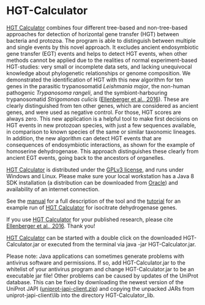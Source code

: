 # HGT-Calculator

[HGT Calculator] combines four different tree-based and non-tree-based
approaches for detection of horizontal gene transfer (HGT) between
bacteria and protozoa. The program is able to distinguish between
multiple and single events by this novel approach. It excludes ancient
endosymbiotic gene transfer (EGT) events and helps to detect HGT events,
when other methods cannot be applied due to the realities of normal
experiment-based HGT-studies: very small or incomplete data sets, and
lacking unequivocal knowledge about phylogenetic relationships or 
genome composition. We demonstrated the identification of HGT with this new
algorithm for ten genes in the parasitic trypanosomatid _Leishmania major_,
the non-human pathogenic _Trypanosoma rangeli_, and the symbiont-harbouring
trypanosomatid _Strigomonas culicis_ ([Ellenberger et al., 2016][HGT Calculator paper1]).
These are clearly distinguished from ten other genes, which are considered as
ancient genes, and were used as negative control. For those, HGT scores are
always zero. This new application is a helpful tool to make first decisions
on HGT events in new protozoan species, with just a few sequences available,
in comparison to known species of the same or similar taxonomic lineages.
In addition, the new algorithm can detect HGT events that are consequences
of endosymbiotic interactions, as shown for the example of homoserine
dehydrogenase. This approach distinguishes these clearly from ancient EGT
events, going back to the ancestors of organelles.

[HGT Calculator] is distributed under the [GPLv3 license][GPLv3 license],
and runs under Windows and Linux.
Please make sure your local workstation has a Java 8 SDK installation
(a distribution can be downloaded from [Oracle][Java]) and availability of
an internet connection.

See the [manual][Manual] for a full description of the tool and the
[tutorial][Tutorial] for an example run of [HGT Calculator] for isocitrate
dehydrogenase genes.

If you use [HGT Calculator] for your published research, please cite [Ellenberger et al., 2016][HGT Calculator paper1].
Thank you!

[HGT Calculator] can be started with a double click on the downloaded HGT-Calculator.jar or
executed from the terminal via java -jar HGT-Calculator.jar.

Please note: Java applications can sometimes generate problems with antivirus
software and permissions. If so, add HGT-Calculator.jar to the whitelist of your
antivirus program and change HGT-Calculator.jar to be an executable jar file!
Other problems can be caused by updates of the UniProt database. This can be fixed
by downloading the newest version of the UniProt JAPI ([uniprot-japi-client.zip][japi])
and copying the unpacked JARs from uniprot-japi-client\lib into the directory HGT-Calculator_lib.

[HGT Calculator]: https://github.com/SabrinaEllenberger/HGT-Calculator
[HGT Calculator paper1]: http://zs.thulb.uni-jena.de/servlets/MCRFileNodeServlet/jportal_derivate_00245407/2016ECR0310_Ellenberger%20etal.pdf
[GPLv3 license]: http://www.gnu.org/licenses/gpl-3.0.html
[Manual]: https://github.com/SabrinaEllenberger/HGT-Calculator/Manual.pdf
[Tutorial]: https://github.com/SabrinaEllenberger/HGT-Calculator/blob/master/Tutorial.md
[japi]: http://www.ebi.ac.uk/uniprot/japi/
[Java]: http://java.com/de/download/
